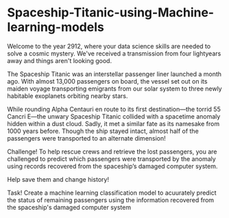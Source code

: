 # Spaceship-Titanic-using-Machine-learning-models

Welcome to the year 2912, where your data science skills are needed to solve a cosmic mystery. We've received a transmission from four lightyears away and things aren't looking good.

The Spaceship Titanic was an interstellar passenger liner launched a month ago. With almost 13,000 passengers on board, the vessel set out on its maiden voyage transporting emigrants from our solar system to three newly habitable exoplanets orbiting nearby stars.

While rounding Alpha Centauri en route to its first destination—the torrid 55 Cancri E—the unwary Spaceship Titanic collided with a spacetime anomaly hidden within a dust cloud. Sadly, it met a similar fate as its namesake from 1000 years before. Though the ship stayed intact, almost half of the passengers were transported to an alternate dimension!


Challenge!
To help rescue crews and retrieve the lost passengers, you are challenged to predict which passengers were transported by the anomaly using records recovered from the spaceship’s damaged computer system.

Help save them and change history!

Task!
Create a machine learning classification model to acuurately predict the status of remaining passengers using the information recovered from the spaceship's damaged computer system
